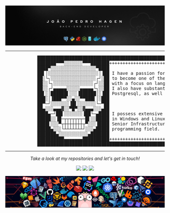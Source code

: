 ![profile](1693151264548.jpeg)
<hr>
<pre>
            ███████████████████████████████████████████████████████████████████████████████████████████████ 
            ███████▀▀▀░░░░░░░▀▀▀███████++++++++++++++++++++++++++++++++++++++++++++++++++++++++++++++++++██
            ████▀░░░░░░░░░░░░░░░░░▀████                                                                  ██
            ██▌│░░░░░░░░░░░░░░░░░░░│▐██ I have a passion for cybersecurity and study relentlessly        ██
            ██░└┐░░░░░░░░░░░░░░░░░┌┘░██ to become one of the best. I study programming every day         ██
            ██░░└┐░░░░░░░░░░░░░░░┌┘░░██ with a focus on languages like Python, Ruby,Go Lang, and NodeJS. ██
            ██░░┌┘▄▄▄▄▄░░░░░▄▄▄▄▄└┐░░██ I also have substantial knowledge in databases, especially       ██
            ██▌░│██████▌░░░▐██████│░▐██ Postgresql, as well as in containers like Kubernetes and Docker. ██
            ███░│▐███▀▀░░▄░░▀▀███▌│░███                                                                  ██
            ██▀─┘░░░░░░░▐█▌░░░░░░░└─▀██                                                                  ██
            ██▄░░░▄▄▄▓░░▀█▀░░▓▄▄▄░░░▄██                                                                  ██
            ████▄─┘██▌░░░░░░░▐██└─▄████ I possess extensive expertise in server administration, both     ██
            █████░░▐█─┬┬┬┬┬┬┬─█▌░░█████ in Windows and Linux environments. Currently, I work as a        ██
            ████▌░░░▀┬┼┼┼┼┼┼┼┬▀░░░▐████ Senior Infrastructure Analyst and aim to transition into the     ██
            █████▄░░░└┴┴┴┴┴┴┴┘░░░▄█████ programming field.                                               ██
            ███████▄░░░░░░░░░░░▄███████                                                                  ██
            ██████████▄▄▄▄▄▄▄██████████++++++++++++++++++++++++++++++++++++++++++++++++++++++++++++++++++██
            ███████████████████████████████████████████████████████████████████████████████████████████████
</pre>

<hr>
<p align="center">
  <i>Take a look at my repositories and let's get in touch!</i>

<p align="center">
<a href= "https://github.com/joaopedrohagen"><img src="https://img.icons8.com/material-outlined/27/000000/ball-point-pen.png"/></a>
<a href= "https://www.linkedin.com/in/joaopedrohagen/"><img src="https://img.icons8.com/material-outlined/30/000000/linkedin.png"/></a>
<a href= "https://hagen.dev.br"><img src="https://img.icons8.com/material-outlined/27/000000/geography.png"/></a>
</p>


![footer](header_1.png)
